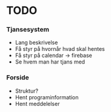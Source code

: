 # TODO

### Tjansesystem
- Lang beskrivelse
- Få styr på hvornår hvad skal hentes
- Få styr på calendar -> firebase
- Se hvem man har tjans med

### Forside
- Struktur?
- Hent programinformation
- Hent meddelelser

